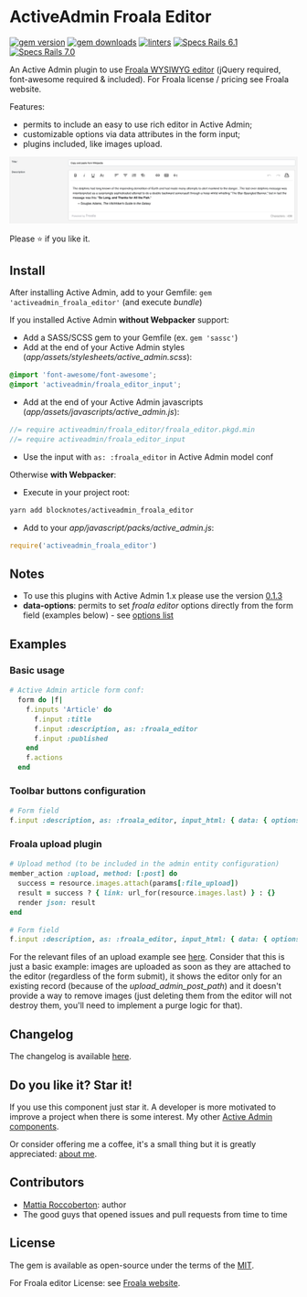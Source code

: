 # ActiveAdmin Froala Editor
[![gem version](https://badge.fury.io/rb/activeadmin_froala_editor.svg)](https://badge.fury.io/rb/activeadmin_froala_editor)
[![gem downloads](https://badgen.net/rubygems/dt/activeadmin_froala_editor)](https://rubygems.org/gems/activeadmin_froala_editor)
[![linters](https://github.com/blocknotes/activeadmin_froala_editor/actions/workflows/linters.yml/badge.svg)](https://github.com/blocknotes/activeadmin_froala_editor/actions/workflows/linters.yml)
[![Specs Rails 6.1](https://github.com/blocknotes/activeadmin_froala_editor/actions/workflows/specs_rails61.yml/badge.svg)](https://github.com/blocknotes/activeadmin_froala_editor/actions/workflows/specs_rails61.yml)
[![Specs Rails 7.0](https://github.com/blocknotes/activeadmin_froala_editor/actions/workflows/specs_rails70.yml/badge.svg)](https://github.com/blocknotes/activeadmin_froala_editor/actions/workflows/specs_rails70.yml)

An Active Admin plugin to use [Froala WYSIWYG editor](https://github.com/froala/wysiwyg-editor) (jQuery required, font-awesome required & included). For Froala license / pricing see Froala website.

Features:
- permits to include an easy to use rich editor in Active Admin;
- customizable options via data attributes in the form input;
- plugins included, like images upload.

![screenshot](extra/screenshot.png)

Please :star: if you like it.

## Install

After installing Active Admin, add to your Gemfile: `gem 'activeadmin_froala_editor'` (and execute *bundle*)

If you installed Active Admin **without Webpacker** support:

- Add a SASS/SCSS gem to your Gemfile (ex. `gem 'sassc'`)
- Add at the end of your Active Admin styles (_app/assets/stylesheets/active_admin.scss_):
```css
@import 'font-awesome/font-awesome';
@import 'activeadmin/froala_editor_input';
```
- Add at the end of your Active Admin javascripts (_app/assets/javascripts/active_admin.js_):
```js
//= require activeadmin/froala_editor/froala_editor.pkgd.min
//= require activeadmin/froala_editor_input
```
- Use the input with `as: :froala_editor` in Active Admin model conf

Otherwise **with Webpacker**:

- Execute in your project root:

```sh
yarn add blocknotes/activeadmin_froala_editor
```

- Add to your *app/javascript/packs/active_admin.js*:

```js
require('activeadmin_froala_editor')
```

## Notes

- To use this plugins with Active Admin 1.x please use the version [0.1.3](https://github.com/blocknotes/activeadmin_froala_editor/releases/tag/v0.1.3)
- **data-options**: permits to set *froala editor* options directly from the form field (examples below) - see [options list](https://www.froala.com/wysiwyg-editor/docs/options)

## Examples

### Basic usage

```ruby
# Active Admin article form conf:
  form do |f|
    f.inputs 'Article' do
      f.input :title
      f.input :description, as: :froala_editor
      f.input :published
    end
    f.actions
  end
```

### Toolbar buttons configuration

```ruby
# Form field
f.input :description, as: :froala_editor, input_html: { data: { options: { toolbarButtons: ['undo', 'redo', '|', 'bold', 'italic'] } } }
```

### Froala upload plugin

```ruby
# Upload method (to be included in the admin entity configuration)
member_action :upload, method: [:post] do
  success = resource.images.attach(params[:file_upload])
  result = success ? { link: url_for(resource.images.last) } : {}
  render json: result
end
```

```ruby
# Form field
f.input :description, as: :froala_editor, input_html: { data: { options: { imageUploadParam: 'file_upload', imageUploadURL: upload_admin_post_path(resource.id), toolbarButtons: %w[bold italic underline | insertImage insertVideo insertFile] } } }
```

For the relevant files of an upload example see [here](examples/upload_plugin_using_activestorage/).
Consider that this is just a basic example: images are uploaded as soon as they are attached to the
 editor (regardless of the form submit), it shows the editor only for an existing record (because of
the *upload_admin_post_path*) and it doesn't provide a way to remove images (just deleting them from
the editor will not destroy them, you'll need to implement a purge logic for that).

## Changelog

The changelog is available [here](CHANGELOG.md).

## Do you like it? Star it!

If you use this component just star it. A developer is more motivated to improve a project when there is some interest. My other [Active Admin components](https://github.com/blocknotes?utf8=✓&tab=repositories&q=activeadmin&type=source).

Or consider offering me a coffee, it's a small thing but it is greatly appreciated: [about me](https://www.blocknot.es/about-me).

## Contributors

- [Mattia Roccoberton](http://blocknot.es): author
- The good guys that opened issues and pull requests from time to time

## License

The gem is available as open-source under the terms of the [MIT](LICENSE.txt).

For Froala editor License: see [Froala website](https://froala.com/wysiwyg-editor/).
